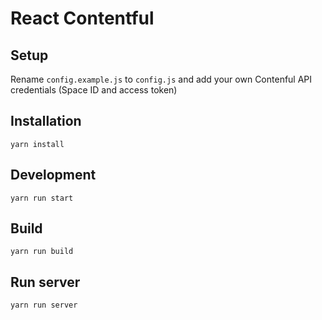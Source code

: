 # React Contentful

## Setup

Rename `config.example.js` to `config.js` and add your own Contenful API credentials (Space ID and access token)

## Installation

```
yarn install
```

## Development

```
yarn run start
```

## Build

```
yarn run build
```

## Run server

```
yarn run server
```